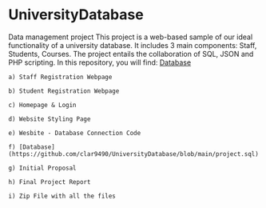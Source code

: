 # UniversityDatabase
Data management project
This project is a web-based sample of our ideal functionality of a university database. It includes 3 main components: Staff, Students, Courses. The project entails the collaboration of SQL, JSON and PHP scripting. In this repository, you will find:
[Database](https://github.com/clar9490/UniversityDatabase/blob/main/project.sql)

  	a) Staff Registration Webpage
  
  	b) Student Registration Webpage
  	
  	c) Homepage & Login
  
  	d) Website Styling Page
  
  	e) Wesbite - Database Connection Code
  
  	f) [Database](https://github.com/clar9490/UniversityDatabase/blob/main/project.sql)  
    
  	g) Initial Proposal
  
  	h) Final Project Report
  
  	i) Zip File with all the files
  
  
  
